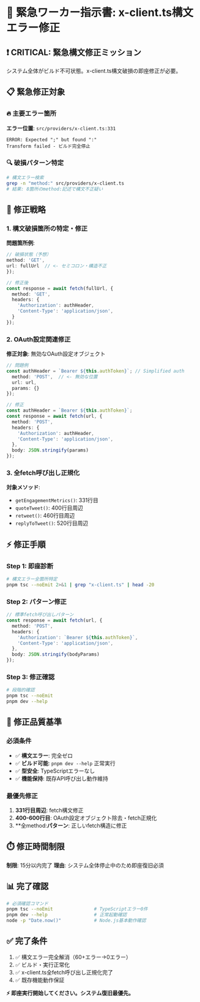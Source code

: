 # 🚨 緊急ワーカー指示書: x-client.ts構文エラー修正

## ❗ **CRITICAL: 緊急構文修正ミッション**
システム全体がビルド不可状態。x-client.ts構文破損の即座修正が必要。

## 📋 **緊急修正対象**

### 🔥 主要エラー箇所
**エラー位置**: `src/providers/x-client.ts:331`
```
ERROR: Expected ";" but found ":"
Transform failed - ビルド完全停止
```

### 🔍 破損パターン特定
```bash
# 構文エラー検索
grep -n "method:" src/providers/x-client.ts
# 結果: 8箇所のmethod:記述で構文不正疑い
```

## 🔧 **修正戦略**

### 1. 構文破損箇所の特定・修正
**問題箇所例**:
```typescript
// 破損状態（予想）
method: 'GET',
url: fullUrl  // <- セミコロン・構造不正
});

// 修正後
const response = await fetch(fullUrl, {
  method: 'GET',
  headers: {
    'Authorization': authHeader,
    'Content-Type': 'application/json',
  }
});
```

### 2. OAuth設定関連修正
**修正対象**: 無効なOAuth設定オブジェクト
```typescript
// 問題例
const authHeader = `Bearer ${this.authToken}`; // Simplified auth
  method: 'POST',  // <- 無効な位置
  url: url,
  params: {}
});

// 修正
const authHeader = `Bearer ${this.authToken}`;
const response = await fetch(url, {
  method: 'POST',
  headers: {
    'Authorization': authHeader,
    'Content-Type': 'application/json',
  },
  body: JSON.stringify(params)
});
```

### 3. 全fetch呼び出し正規化
**対象メソッド**:
- `getEngagementMetrics()`: 331行目
- `quoteTweet()`: 400行目周辺  
- `retweet()`: 460行目周辺
- `replyToTweet()`: 520行目周辺

## ⚡ **修正手順**

### Step 1: 即座診断
```bash
# 構文エラー全箇所特定
pnpm tsc --noEmit 2>&1 | grep "x-client.ts" | head -20
```

### Step 2: パターン修正
```typescript
// 標準fetch呼び出しパターン
const response = await fetch(url, {
  method: 'POST',
  headers: {
    'Authorization': `Bearer ${this.authToken}`,
    'Content-Type': 'application/json',
  },
  body: JSON.stringify(bodyParams)
});
```

### Step 3: 修正確認
```bash
# 段階的確認
pnpm tsc --noEmit
pnpm dev --help
```

## 🎯 **修正品質基準**

### 必須条件
- ✅ **構文エラー**: 完全ゼロ
- ✅ **ビルド可能**: `pnpm dev --help` 正常実行  
- ✅ **型安全**: TypeScriptエラーなし
- ✅ **機能保持**: 既存API呼び出し動作維持

### 最優先修正
1. **331行目周辺**: fetch構文修正
2. **400-600行目**: OAuth設定オブジェクト除去・fetch正規化
3. **全method:**パターン**: 正しいfetch構造に修正

## ⏱️ **修正時間制限**
**制限**: 15分以内完了
**理由**: システム全体停止中のため即座復旧必須

## 📊 **完了確認**
```bash
# 必須確認コマンド
pnpm tsc --noEmit               # TypeScriptエラー0件
pnpm dev --help                 # 正常起動確認
node -p "Date.now()"            # Node.js基本動作確認
```

## ✅ **完了条件**
1. ✅ 構文エラー完全解消（60+エラー→0エラー）
2. ✅ ビルド・実行正常化
3. ✅ x-client.ts全fetch呼び出し正規化完了
4. ✅ 既存機能動作保証

**⚡ 即座実行開始してください。システム復旧最優先。**